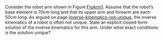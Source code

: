 

Consider the robot arm shown in
Figure <a class="insideBookFigRef" id="insidebookfigref" target="_blank" href="https://aimacode.github.io/aima-exercises/figures/FigArm1.png">FigArm1</a>. Assume that the robot’s base element is
70cm long and that its upper arm and forearm are each 50cm long. As
argued on page <a class="pageRef" id="pageref" title="" href="#">inverse-kinematics-not-unique</a>, the inverse kinematics of a robot is often
not unique. State an explicit closed-form solution of the inverse
kinematics for this arm. Under what exact conditions is the solution
unique?
